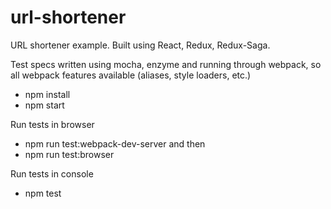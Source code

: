 # url-shortener
URL shortener example.
Built using React, Redux, Redux-Saga.

Test specs written using mocha, enzyme and running through webpack, so all webpack features available (aliases, style loaders, etc.)

- npm install
- npm start

Run tests in browser
- npm run test:webpack-dev-server
and then
- npm run test:browser


Run tests in console
- npm test
